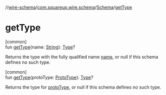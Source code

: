 //[wire-schema](../../../index.md)/[com.squareup.wire.schema](../index.md)/[Schema](index.md)/[getType](get-type.md)

# getType

[common]\
fun [getType](get-type.md)(name: [String](https://kotlinlang.org/api/latest/jvm/stdlib/kotlin/-string/index.html)): [Type](../-type/index.md)?

Returns the type with the fully qualified name [name](get-type.md), or null if this schema defines no such type.

[common]\
fun [getType](get-type.md)(protoType: [ProtoType](../-proto-type/index.md)): [Type](../-type/index.md)?

Returns the type for [protoType](get-type.md), or null if this schema defines no such type.
